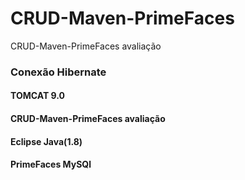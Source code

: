 # CRUD-Maven-PrimeFaces
CRUD-Maven-PrimeFaces avaliação
### Conexão Hibernate
#### TOMCAT 9.0
#### CRUD-Maven-PrimeFaces avaliação 
#### Eclipse Java(1.8) 
#### PrimeFaces MySQl

